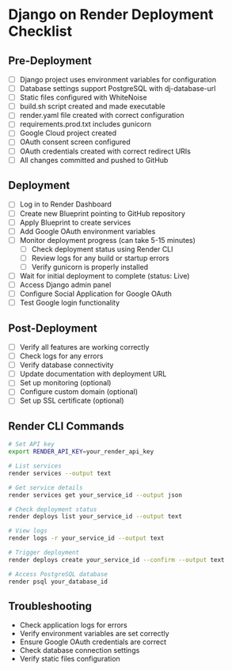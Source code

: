 # Django on Render Deployment Checklist

## Pre-Deployment

- [ ] Django project uses environment variables for configuration
- [ ] Database settings support PostgreSQL with dj-database-url
- [ ] Static files configured with WhiteNoise
- [ ] build.sh script created and made executable
- [ ] render.yaml file created with correct configuration
- [ ] requirements.prod.txt includes gunicorn
- [ ] Google Cloud project created
- [ ] OAuth consent screen configured
- [ ] OAuth credentials created with correct redirect URIs
- [ ] All changes committed and pushed to GitHub

## Deployment

- [ ] Log in to Render Dashboard
- [ ] Create new Blueprint pointing to GitHub repository
- [ ] Apply Blueprint to create services
- [ ] Add Google OAuth environment variables
- [ ] Monitor deployment progress (can take 5-15 minutes)
  - [ ] Check deployment status using Render CLI
  - [ ] Review logs for any build or startup errors
  - [ ] Verify gunicorn is properly installed
- [ ] Wait for initial deployment to complete (status: Live)
- [ ] Access Django admin panel
- [ ] Configure Social Application for Google OAuth
- [ ] Test Google login functionality

## Post-Deployment

- [ ] Verify all features are working correctly
- [ ] Check logs for any errors
- [ ] Verify database connectivity
- [ ] Update documentation with deployment URL
- [ ] Set up monitoring (optional)
- [ ] Configure custom domain (optional)
- [ ] Set up SSL certificate (optional)

## Render CLI Commands

```bash
# Set API key
export RENDER_API_KEY=your_render_api_key

# List services
render services --output text

# Get service details
render services get your_service_id --output json

# Check deployment status
render deploys list your_service_id --output text

# View logs
render logs -r your_service_id --output text

# Trigger deployment
render deploys create your_service_id --confirm --output text

# Access PostgreSQL database
render psql your_database_id
```

## Troubleshooting

- Check application logs for errors
- Verify environment variables are set correctly
- Ensure Google OAuth credentials are correct
- Check database connection settings
- Verify static files configuration
